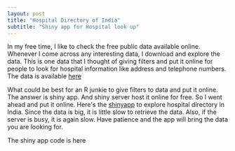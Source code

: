 ```yaml
---
layout: post
title: "Hospital Directory of India"
subtitle: "Shiny app for Hospital look up"
---
```


In my free time, I like to check the free public data available online. Whenever I come across any interesting data, I download and explore 
the data. This is one data that I thought of giving filters and put it online for people to look for hospital information like address and
telephone numbers. The data is available [here](https://data.gov.in/catalog/hospital-directory-national-health-portal)

What could be best for an R junkie to give filters to data and put it online. The answer is shiny app. And shiny server host it online for
free. So I went ahead and put it online. Here's the [shinyapp](https://loiyumba.shinyapps.io/National_Hospital_Directory/) to explore 
hospital directory in India. Since the data is big, it is little slow to retrieve the data. Also, if the server is busy, it is again slow.
Have patience and the app will bring the data you are looking for.

The shiny app code is here

